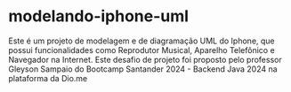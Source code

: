 # modelando-iphone-uml

Este é um projeto de modelagem e de diagramação UML do Iphone, que possui funcionalidades como Reprodutor Musical, Aparelho Telefônico e Navegador na Internet. Este desafio de projeto foi proposto pelo professor Gleyson Sampaio do Bootcamp Santander 2024 - Backend Java 2024 na plataforma da Dio.me
